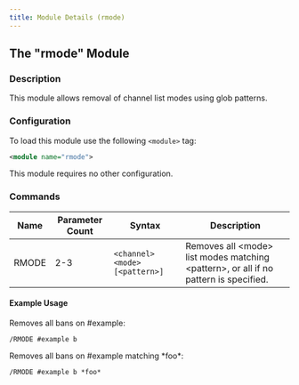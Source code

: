 ```yaml
---
title: Module Details (rmode)
---
```


## The "rmode" Module

### Description

This module allows removal of channel list modes using glob patterns.

### Configuration

To load this module use the following `<module>` tag:

```xml
<module name="rmode">
```

This module requires no other configuration.

### Commands

Name  | Parameter Count | Syntax                         | Description
----- | --------------- | ------------------------------ | -----------
RMODE | 2-3             | `<channel> <mode> [<pattern>]` | Removes all &lt;mode&gt; list modes matching &lt;pattern&gt;, or all if no pattern is specified.

#### Example Usage

Removes all bans on #example:

```plaintext
/RMODE #example b
```

Removes all bans on #example matching \*foo\*:


```plaintext
/RMODE #example b *foo*
```
